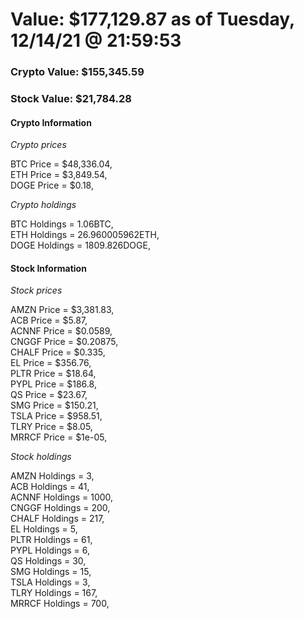 # Value: $177,129.87 as of Tuesday, 12/14/21 @ 21:59:53 

### Crypto Value: $155,345.59

### Stock Value: $21,784.28

#### Crypto Information 
*Crypto prices* 

BTC Price = $48,336.04,  
ETH Price = $3,849.54,  
DOGE Price = $0.18,  


*Crypto holdings* 

BTC Holdings = 1.06BTC,  
ETH Holdings = 26.960005962ETH,  
DOGE Holdings = 1809.826DOGE,  


#### Stock Information 

*Stock prices* 

AMZN Price = $3,381.83,  
ACB Price = $5.87,  
ACNNF Price = $0.0589,  
CNGGF Price = $0.20875,  
CHALF Price = $0.335,  
EL Price = $356.76,  
PLTR Price = $18.64,  
PYPL Price = $186.8,  
QS Price = $23.67,  
SMG Price = $150.21,  
TSLA Price = $958.51,  
TLRY Price = $8.05,  
MRRCF Price = $1e-05,  


*Stock holdings* 

AMZN Holdings = 3,  
ACB Holdings = 41,  
ACNNF Holdings = 1000,  
CNGGF Holdings = 200,  
CHALF Holdings = 217,  
EL Holdings = 5,  
PLTR Holdings = 61,  
PYPL Holdings = 6,  
QS Holdings = 30,  
SMG Holdings = 15,  
TSLA Holdings = 3,  
TLRY Holdings = 167,  
MRRCF Holdings = 700,  


